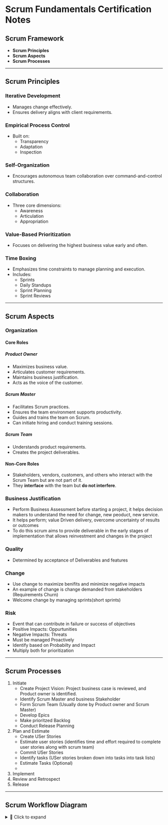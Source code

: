 # Scrum Fundamentals Certification Notes

## Scrum Framework

- **Scrum Principles**
- **Scrum Aspects**
- **Scrum Processes**

---

## Scrum Principles

### Iterative Development
- Manages change effectively.
- Ensures delivery aligns with client requirements.

### Empirical Process Control
- Built on:
  - Transparency  
  - Adaptation  
  - Inspection

### Self-Organization
- Encourages autonomous team collaboration over command-and-control structures.

### Collaboration
- Three core dimensions:
  - Awareness  
  - Articulation  
  - Appropriation

### Value-Based Prioritization
- Focuses on delivering the highest business value early and often.

### Time Boxing
- Emphasizes time constraints to manage planning and execution.
- Includes:
  - Sprints  
  - Daily Standups  
  - Sprint Planning  
  - Sprint Reviews

---

## Scrum Aspects

### Organization

#### Core Roles

##### Product Owner
- Maximizes business value.
- Articulates customer requirements.
- Maintains business justification.
- Acts as the voice of the customer.

##### Scrum Master
- Facilitates Scrum practices.
- Ensures the team environment supports productivity.
- Guides and trains the team on Scrum.
- Can initiate hiring and conduct training sessions.

##### Scrum Team
- Understands product requirements.
- Creates the project deliverables.

#### Non-Core Roles

- Stakeholders, vendors, customers, and others who interact with the Scrum Team but are not part of it.
- They **interface** with the team but **do not interfere**.

### Business Justification

- Perform Business Assessment before starting a project, it helps decision makers to understand the need for change, new peoduct, new service.
- It helps perform; value Driven delivery, overcome uncertainty of results or outcomes
- To do this scrum aims to provide deliverable in the early stages of implementation that allows reinvestment and changes in the project
  
### Quality

- Determined by acceptance of Deliverables and features

### Change

- Use change to maximize benifits and minimize negative impacts
- An example of change is change demanded from stakeholders (Requirements Churn)
- Welcome change by managing sprints(short sprints)

### Risk

- Event that can contribute in failure or success of objectives
- Positive Impacts: Oppurtunities
- Negative Impacts: Threats
- Must be managed Proactively
- Identify based on Probabilty and Impact
- Multiply both for prioritization

---

## Scrum Processes

1. Initiate
   - Create Project Vision: Project business case is reviewed, and Product owner is identified.
   - Identify Scrum Master and business Stakeholder
   - Form Scrum Team (Usually done by Product owner and Scrum Master)
   - Develop Epics
   - Make prioritzed Backlog
   - Conduct Release Planning 
3. Plan and Estimate
   - Create USer Stories
   - Estimate user stories (identifies time and effort required to complete user stories along with scrum team)
   - Commit USer Stories
   - Identify tasks (USer stories broken down into tasks into task lists)
   - Estimate Tasks (Optional)
   -  
5. Implement  
6. Review and Retrospect  
7. Release

---

## Scrum Workflow Diagram

<details>
<summary>📘 Click to expand</summary>

![Scrum Workflow](./Screenshot%20from%202025-07-11%2020-36-10.png)

</details>
